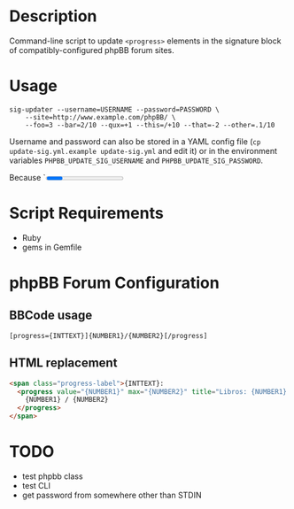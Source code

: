 # Description

Command-line script to update `<progress>` elements in the signature block
of compatibly-configured phpBB forum sites.

# Usage

    sig-updater --username=USERNAME --password=PASSWORD \
        --site=http://www.example.com/phpBB/ \
        --foo=3 --bar=2/10 --qux=+1 --this=/+10 --that=-2 --other=.1/10

Username and password can also be stored in a YAML config file
(`cp update-sig.yml.example update-sig.yml` and edit it)
or in the environment variables
`PHPBB_UPDATE_SIG_USERNAME` and `PHPBB_UPDATE_SIG_PASSWORD`.

Because `<progress>
Fractional

# Script Requirements

- Ruby
- gems in Gemfile

# phpBB Forum Configuration

## BBCode usage

    [progress={INTTEXT}]{NUMBER1}/{NUMBER2}[/progress]

## HTML replacement

```html
<span class="progress-label">{INTTEXT}:
  <progress value="{NUMBER1}" max="{NUMBER2}" title="Libros: {NUMBER1} / {NUMBER2}">
    {NUMBER1} / {NUMBER2}
  </progress>
</span>
```

# TODO

- test phpbb class
- test CLI
- get password from somewhere other than STDIN
